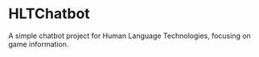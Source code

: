 # HLTChatbot
 A simple chatbot project for Human Language Technologies, focusing on game information.
